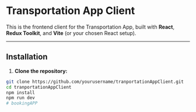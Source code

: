 # Transportation App Client

This is the frontend client for the Transportation App, built with **React**, **Redux Toolkit**, and **Vite** (or your chosen React setup).

---

## Installation

1. **Clone the repository:**

```bash
git clone https://github.com/yourusername/tranportationAppClient.git
cd tranportationAppClient
npm install
npm run dev
#   b o o k i n g A P P  
 